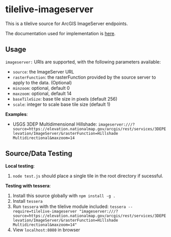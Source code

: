 # tilelive-imageserver

This is a tilelive source for ArcGIS ImageServer endpoints.

The documentation used for implementation is [here](https://developers.arcgis.com/rest/services-reference/image-service.htm).

## Usage

`imageserver:` URIs are supported, with the following parameters available:

- `source`: the ImageServer URL
- `rasterFunction`: the rasterFunction provided by the source server to apply to the data. (Optional)
- `minzoom`: optional, default 0
- `maxzoom`: optional, default 14
- `baseTileSize`: base tile size in pixels (default 256)
- `scale`: integer to scale base tile size (default 1)

**Examples**:

- USGS 3DEP Multidimensional Hillshade: `imageserver:///?source=https://elevation.nationalmap.gov/arcgis/rest/services/3DEPElevation/ImageServer/&rasterFunction=Hillshade Multidirectional&maxzoom=14`

## Source/Data Testing

**Local testing**:

1. `node test.js` should place a single tile in the root directory if sucessful.

**Testing with tessera**:

1. Install this source globally with `npm install -g .`
2. Install `tessera`
3. Run `tessera` with the tilelive module included: `tessera --require=tilelive-imageserver "imageserver:///?source=https://elevation.nationalmap.gov/arcgis/rest/services/3DEPElevation/ImageServer/&rasterFunction=Hillshade Multidirectional&maxzoom=14"`
4. View `localhost:8080` in browser
